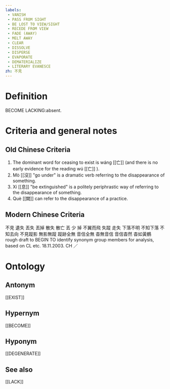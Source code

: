 ```yaml
---
labels: 
 - VANISH
 - PASS FROM SIGHT
 - BE LOST TO VIEW/SIGHT
 - RECEDE FROM VIEW
 - FADE (AWAY)
 - MELT AWAY
 - CLEAR
 - DISSOLVE
 - DISPERSE
 - EVAPORATE
 - DEMATERIALIZE
 - LITERARY EVANESCE
zh: 不見
---
```


# Definition
BECOME LACKING:absent.
# Criteria and general notes
## Old Chinese Criteria
1. The dominant word for ceasing to exist is wáng [[亡]] (and there is no early evidence for the reading wú [[亡]] ).
2. Mò [[沒]] "go under" is a dramatic verb referring to the disappearance of something.
3. Xí [[息]] "be extinguished" is a politely periphrastic way of referring to the disappearance of something.
4. Què [[闕]] can refer to the disappearance of a practice.
## Modern Chinese Criteria
不見
遺失
丟失
丟掉
散失
散亡
丟
少
掉
不翼而飛
失蹤
走失
下落不明
不知下落
不知去向
不見蹤影
無影無蹤
蹤跡全無
音信全無
杳無音信
音信杳然
杳如黃鶴
rough draft to BEGIN TO identify synonym group members for analysis, based on CL etc. 18.11.2003. CH ／
# Ontology

## Antonym
[[EXIST]]
## Hypernym
[[BECOME]]
## Hyponym
[[DEGENERATE]]
## See also
[[LACK]]